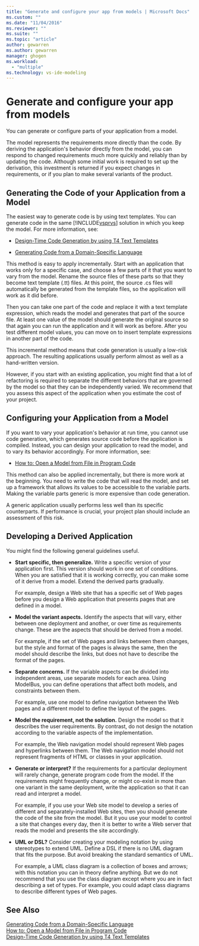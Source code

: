 ```yaml
---
title: "Generate and configure your app from models | Microsoft Docs"
ms.custom: ""
ms.date: "11/04/2016"
ms.reviewer: ""
ms.suite: ""
ms.topic: "article"
author: gewarren
ms.author: gewarren
manager: ghogen
ms.workload: 
  - "multiple"
ms.technology: vs-ide-modeling
---
```

# Generate and configure your app from models
You can generate or configure parts of your application from a model.
  
 The model represents the requirements more directly than the code. By deriving the application's behavior directly from the model, you can respond to changed requirements much more quickly and reliably than by updating the code. Although some initial work is required to set up the derivation, this investment is returned if you expect changes in requirements, or if you plan to make several variants of the product.  
  
## Generating the Code of your Application from a Model  
 The easiest way to generate code is by using text templates. You can generate code in the same [!INCLUDE[vsprvs](../code-quality/includes/vsprvs_md.md)] solution in which you keep the model. For more information, see:  
  
-   [Design-Time Code Generation by using T4 Text Templates](../modeling/design-time-code-generation-by-using-t4-text-templates.md)  
  
-   [Generating Code from a Domain-Specific Language](../modeling/generating-code-from-a-domain-specific-language.md)  
  
 This method is easy to apply incrementally. Start with an application that works only for a specific case, and choose a few parts of it that you want to vary from the model. Rename the source files of these parts so that they become text template (.tt) files. At this point, the source .cs files will automatically be generated from the template files, so the application will work as it did before.  
  
 Then you can take one part of the code and replace it with a text template expression, which reads the model and generates that part of the source file. At least one value of the model should generate the original source so that again you can run the application and it will work as before. After you test different model values, you can move on to insert template expressions in another part of the code.  
  
 This incremental method means that code generation is usually a low-risk approach. The resulting applications usually perform almost as well as a hand-written version.  
  
 However, if you start with an existing application, you might find that a lot of refactoring is required to separate the different behaviors that are governed by the model so that they can be independently varied. We recommend that you assess this aspect of the application when you estimate the cost of your project.  
  
## Configuring your Application from a Model  
 If you want to vary your application's behavior at run time, you cannot use code generation, which generates source code before the application is compiled. Instead, you can design your application to read the model, and to vary its behavior accordingly. For more information, see:  
  
-   [How to: Open a Model from File in Program Code](../modeling/how-to-open-a-model-from-file-in-program-code.md)  
  
 This method can also be applied incrementally, but there is more work at the beginning. You need to write the code that will read the model, and set up a framework that allows its values to be accessible to the variable parts. Making the variable parts generic is more expensive than code generation.  
  
 A generic application usually performs less well than its specific counterparts. If performance is crucial, your project plan should include an assessment of this risk.  
  
## Developing a Derived Application  
 You might find the following general guidelines useful.  
  
-   **Start specific, then generalize.** Write a specific version of your application first. This version should work in one set of conditions. When you are satisfied that it is working correctly, you can make some of it derive from a model. Extend the derived parts gradually.  
  
     For example, design a Web site that has a specific set of Web pages before you design a Web application that presents pages that are defined in a model.  
  
-   **Model the variant aspects.** Identify the aspects that will vary, either between one deployment and another, or over time as requirements change. These are the aspects that should be derived from a model.  
  
     For example, if the set of Web pages and links between them changes, but the style and format of the pages is always the same, then the model should describe the links, but does not have to describe the format of the pages.  
  
-   **Separate concerns.** If the variable aspects can be divided into independent areas, use separate models for each area. Using ModelBus, you can define operations that affect both models, and constraints between them.  
  
     For example, use one model to define navigation between the Web pages and a different model to define the layout of the pages.
  
-   **Model the requirement, not the solution.** Design the model so that it describes the user requirements. By contrast, do not design the notation according to the variable aspects of the implementation.  
  
     For example, the Web navigation model should represent Web pages and hyperlinks between them. The Web navigation model should not represent fragments of HTML or classes in your application.  
  
-   **Generate or interpret?** If the requirements for a particular deployment will rarely change, generate program code from the model. If the requirements might frequently change, or might co-exist in more than one variant in the same deployment, write the application so that it can read and interpret a model.  
  
     For example, if you use your Web site model to develop a series of different and separately-installed Web sites, then you should generate the code of the site from the model. But it you use your model to control a site that changes every day, then it is better to write a Web server that reads the model and presents the site accordingly.  
  
-   **UML or DSL?** Consider creating your modeling notation by using stereotypes to extend UML. Define a DSL if there is no UML diagram that fits the purpose. But avoid breaking the standard semantics of UML.  
  
     For example, a UML class diagram is a collection of boxes and arrows; with this notation you can in theory define anything. But we do not recommend that you use the class diagram except where you are in fact describing a set of types. For example, you could adapt class diagrams to describe different types of Web pages.  
  
## See Also  
 [Generating Code from a Domain-Specific Language](../modeling/generating-code-from-a-domain-specific-language.md)   
 [How to: Open a Model from File in Program Code](../modeling/how-to-open-a-model-from-file-in-program-code.md)   
 [Design-Time Code Generation by using T4 Text Templates](../modeling/design-time-code-generation-by-using-t4-text-templates.md)
